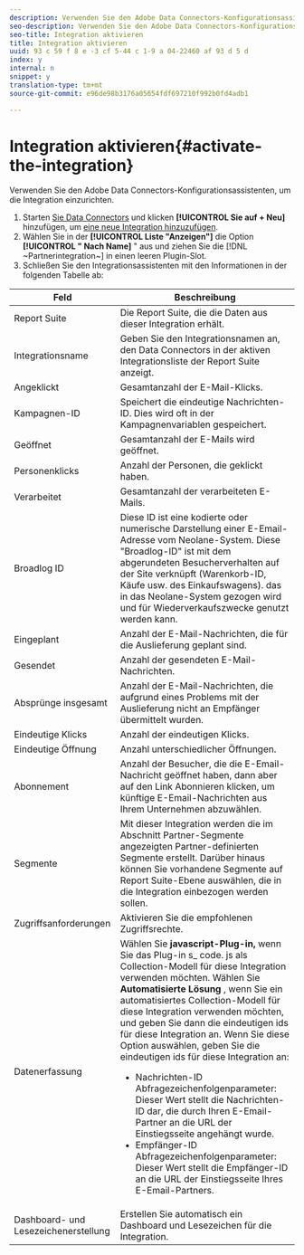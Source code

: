 ```yaml
---
description: Verwenden Sie den Adobe Data Connectors-Konfigurationsassistenten, um die Integration einzurichten.
seo-description: Verwenden Sie den Adobe Data Connectors-Konfigurationsassistenten, um die Integration einzurichten.
seo-title: Integration aktivieren
title: Integration aktivieren
uuid: 93 c 59 f 8 e -3 cf 5-44 c 1-9 a 04-22460 af 93 d 5 d
index: y
internal: n
snippet: y
translation-type: tm+mt
source-git-commit: e96de98b3176a05654fdf697210f992b0fd4adb1

---
```



# Integration aktivieren{#activate-the-integration}

Verwenden Sie den Adobe Data Connectors-Konfigurationsassistenten, um die Integration einzurichten.

1. Starten [Sie Data Connectors](https://marketing.adobe.com/resources/help/en_US/genesis/c_overview.html) und klicken **[!UICONTROL Sie auf + Neu]** hinzufügen, um [eine neue Integration hinzuzufügen](https://marketing.adobe.com/resources/help/en_US/genesis/t_add_integration.html).
1. Wählen Sie in der **[!UICONTROL Liste "Anzeigen"]** die Option **[!UICONTROL " Nach Name]** " aus und ziehen Sie die [!DNL ~Partnerintegration~] in einen leeren Plugin-Slot.
1. Schließen Sie den Integrationsassistenten mit den Informationen in der folgenden Tabelle ab:

| Feld | Beschreibung |
|--- |--- |
| Report Suite | Die Report Suite, die die Daten aus dieser Integration erhält. |
| Integrationsname | Geben Sie den Integrationsnamen an, den Data Connectors in der aktiven Integrationsliste der Report Suite anzeigt. |
| Angeklickt | Gesamtanzahl der E-Mail-Klicks. |
| Kampagnen-ID | Speichert die eindeutige Nachrichten-ID. Dies wird oft in der Kampagnenvariablen gespeichert. |
| Geöffnet | Gesamtanzahl der E-Mails wird geöffnet. |
| Personenklicks | Anzahl der Personen, die geklickt haben. |
| Verarbeitet | Gesamtanzahl der verarbeiteten E-Mails. |
| Broadlog ID | Diese ID ist eine kodierte oder numerische Darstellung einer E-Email-Adresse vom Neolane-System. Diese "Broadlog-ID" ist mit dem abgerundeten Besucherverhalten auf der Site verknüpft (Warenkorb-ID, Käufe usw. des Einkaufswagens). das in das Neolane-System gezogen wird und für Wiederverkaufszwecke genutzt werden kann. |
| Eingeplant | Anzahl der E-Mail-Nachrichten, die für die Auslieferung geplant sind. |
| Gesendet | Anzahl der gesendeten E-Mail-Nachrichten. |
| Absprünge insgesamt | Anzahl der E-Mail-Nachrichten, die aufgrund eines Problems mit der Auslieferung nicht an Empfänger übermittelt wurden. |
| Eindeutige Klicks | Anzahl der eindeutigen Klicks. |
| Eindeutige Öffnung | Anzahl unterschiedlicher Öffnungen. |
| Abonnement | Anzahl der Besucher, die die E-Email-Nachricht geöffnet haben, dann aber auf den Link Abonnieren klicken, um künftige E-Email-Nachrichten aus Ihrem Unternehmen abzuwählen. |
| Segmente | Mit dieser Integration werden die im Abschnitt Partner-Segmente angezeigten Partner-definierten Segmente erstellt. Darüber hinaus können Sie vorhandene Segmente auf Report Suite-Ebene auswählen, die in die Integration einbezogen werden sollen. |
| Zugriffsanforderungen | Aktivieren Sie die empfohlenen Zugriffsrechte. |
| Datenerfassung | Wählen Sie **javascript-Plug-in,** wenn Sie das Plug-in s_ code. js als Collection-Modell für diese Integration verwenden möchten. Wählen Sie **Automatisierte Lösung** , wenn Sie ein automatisiertes Collection-Modell für diese Integration verwenden möchten, und geben Sie dann die eindeutigen ids für diese Integration an. Wenn Sie diese Option auswählen, geben Sie die eindeutigen ids für diese Integration an: <ul><li>Nachrichten-ID Abfragezeichenfolgenparameter: Dieser Wert stellt die Nachrichten-ID dar, die durch Ihren E-Email-Partner an die URL der Einstiegsseite angehängt wurde.</li><li>Empfänger-ID Abfragezeichenfolgenparameter: Dieser Wert stellt die Empfänger-ID an die URL der Einstiegsseite Ihres E-Email-Partners.</li></ul> |
| Dashboard- und Lesezeichenerstellung | Erstellen Sie automatisch ein Dashboard und Lesezeichen für die Integration. |